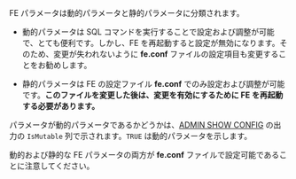 FE パラメータは動的パラメータと静的パラメータに分類されます。

- 動的パラメータは SQL コマンドを実行することで設定および調整が可能で、とても便利です。しかし、FE を再起動すると設定が無効になります。そのため、変更が失われないように **fe.conf** ファイルの設定項目も変更することをお勧めします。

- 静的パラメータは FE の設定ファイル **fe.conf** でのみ設定および調整が可能です。**このファイルを変更した後は、変更を有効にするために FE を再起動する必要があります。**

パラメータが動的パラメータであるかどうかは、[ADMIN SHOW CONFIG](../../sql-reference/sql-statements/cluster-management/config_vars/ADMIN_SHOW_CONFIG.md) の出力の `IsMutable` 列で示されます。`TRUE` は動的パラメータを示します。

動的および静的な FE パラメータの両方が **fe.conf** ファイルで設定可能であることに注意してください。